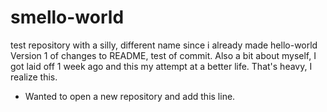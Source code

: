 # smello-world
test repository with a silly, different name since i already made hello-world
Version 1 of changes to README, test of commit.  Also a bit about myself, I got laid off 1 week ago and this my attempt at a better life. That's heavy, I realize this.
- Wanted to open a new repository and add this line.
